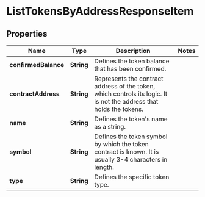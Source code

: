 

# ListTokensByAddressResponseItem


## Properties

Name | Type | Description | Notes
------------ | ------------- | ------------- | -------------
**confirmedBalance** | **String** | Defines the token balance that has been confirmed. | 
**contractAddress** | **String** | Represents the contract address of the token, which controls its logic. It is not the address that holds the tokens. | 
**name** | **String** | Defines the token&#39;s name as a string. | 
**symbol** | **String** | Defines the token symbol by which the token contract is known. It is usually 3-4 characters in length. | 
**type** | **String** | Defines the specific token type. | 



